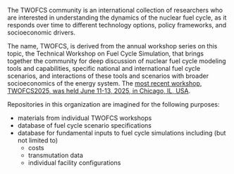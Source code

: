The TWOFCS community is an international collection of researchers who are 
interested in understanding the dynamics of the nuclear fuel cycle, as it 
responds over time to different technology options, policy frameworks, and 
socioeconomic drivers.

The name, TWOFCS, is derived from the annual workshop series on this topic,
the Technical Workshop on Fuel Cycle Simulation, that brings together the
community for deep discussion of nuclear fuel cycle modeling tools and 
capabilities, specific national and international fuel cycle scenarios, and 
interactions of these tools and scenarios with broader socioeconomics of 
the energy system.  The [most recent workshop, TWOFCS2025, was held June 11-13, 2025, 
in Chicago, IL, USA](https://github.com/TWOFCS/TWOFCS-2025).

Repositories in this organization are imagined for the following purposes:
* materials from individual TWOFCS workshops
* database of fuel cycle scenario specifications
* database for fundamental inputs to fuel cycle simulations including
  (but not limited to)
    * costs
    * transmutation data
    * individual facility configurations


